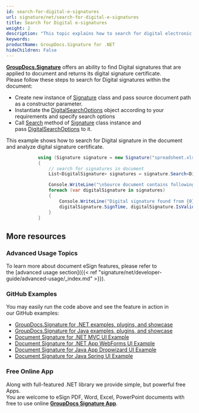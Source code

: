 ```yaml
---
id: search-for-digital-e-signatures
url: signature/net/search-for-digital-e-signatures
title: Search for Digital e-signatures
weight: 2
description: "This topic explains how to search for digital electronic signatures across the documents with GroupDocs.Signature API."
keywords: 
productName: GroupDocs.Signature for .NET
hideChildren: False
---
```

[**GroupDocs.Signature**](https://products.groupdocs.com/signature/net) offers an ability to find Digital signatures that are applied to document and returns its digital signature certificate.  
Please follow these steps to search for Digital signatures within the document:
*   Create new instance of [Signature](https://apireference.groupdocs.com/net/signature/groupdocs.signature/signature) class and pass source document path as a constructor parameter.    
*   Instantiate the [DigitalSearchOptions](https://apireference.groupdocs.com/net/signature/groupdocs.signature.options/digitalsearchoptions) object according to your requirements and specify search options 
*   Call [Search](https://apireference.groupdocs.com/net/signature/groupdocs.signature/signature/methods/search/_1) method of [Signature](https://apireference.groupdocs.com/net/signature/groupdocs.signature/signature) class instance and pass [DigitalSearchOptions](https://apireference.groupdocs.com/net/signature/groupdocs.signature.options/digitalsearchoptions) to it.
    

This example shows how to search for Digital signature in the document and analyze digital signature certificate.

```csharp
            using (Signature signature = new Signature("spreadsheet.xlsx"))
            {
                // search for signatures in document
                List<DigitalSignature> signatures = signature.Search<DigitalSignature>(SignatureType.Digital);

                Console.WriteLine("\nSource document contains following signatures.");
                foreach (var digitalSignature in signatures)
                {
                    Console.WriteLine("Digital signature found from {0} with validation flag {1}. Certificate SN {2}", 
					digitalSignature.SignTime, digitalSignature.IsValid, digitalSignature.Certificate?.SerialNumber);
                }
            }
```

## More resources
### Advanced Usage Topics
To learn more about document eSign features, please refer to the [advanced usage section]({{< ref "signature/net/developer-guide/advanced-usage/_index.md" >}}).

### GitHub Examples 
You may easily run the code above and see the feature in action in our GitHub examples:
*   [GroupDocs.Signature for .NET examples, plugins, and showcase](https://github.com/groupdocs-signature/GroupDocs.Signature-for-.NET)    
*   [GroupDocs.Signature for Java examples, plugins, and showcase](https://github.com/groupdocs-signature/GroupDocs.Signature-for-Java)    
*   [Document Signature for .NET MVC UI Example](https://github.com/groupdocs-signature/GroupDocs.Signature-for-.NET-MVC)     
*   [Document Signature for .NET App WebForms UI Example](https://github.com/groupdocs-signature/GroupDocs.Signature-for-.NET-WebForms)    
*   [Document Signature for Java App Dropwizard UI Example](https://github.com/groupdocs-signature/GroupDocs.Signature-for-Java-Dropwizard)    
*   [Document Signature for Java Spring UI Example](https://github.com/groupdocs-signature/GroupDocs.Signature-for-Java-Spring)    

### Free Online App 
Along with full-featured .NET library we provide simple, but powerful free Apps.  
You are welcome to eSign PDF, Word, Excel, PowerPoint documents with free to use online **[GroupDocs Signature App](https://products.groupdocs.app/signature)**.